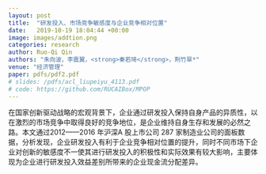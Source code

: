 ```yaml
---
layout: post
title:  "研发投入、市场竞争敏感度与企业竞争相对位置"
date:   2019-10-19 18:04:44 +00:00
image: images/addtion.png
categories: research
author: Ruo-Qi Qin
authors: "朱向波，李震翼，<strong>秦若琦</strong>，荆竹翠*"
venue: "经济管理"
paper: pdfs/pdf2.pdf
# slides: /pdfs/acl_liupeiyu_4113.pdf
# code: https://github.com/RUCAIBox/MPOP
---
```

在国家创新驱动战略的宏观背景下，企业通过研发投入保持自身产品的异质性，以在激烈的市场竞争中取得良好的竞争地位，是企业维持自身生存和发展的必然之路。本文通过2012——2016 年沪深A 股上市公司 287 家制造业公司的面板数据，分析发现，企业研发投入有利于企业竞争相对位置的提升，同时不同市场下企业对创新的敏感度不一使其进行研发投入的积极性和实际效果有较大影响，主要体现为企业进行研发投入效益差别所带来的企业现金流分配差异。